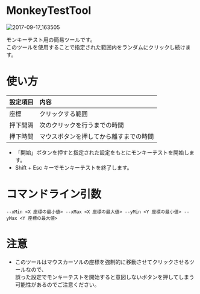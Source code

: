 # MonkeyTestTool

![2017-09-17_163505](https://user-images.githubusercontent.com/6134875/30518961-5f8624c8-9bc6-11e7-8164-4d54699a594a.png)

モンキーテスト用の簡易ツールです。  
このツールを使用することで指定された範囲内をランダムにクリックし続けます。  

# 使い方

|設定項目|内容|
|:--|:--|
|座標|クリックする範囲|
|押下間隔|次のクリックを行うまでの時間|
|押下時間|マウスボタンを押してから離すまでの時間|

- 「開始」ボタンを押すと指定された設定をもとにモンキーテストを開始します。  
- Shift + Esc キーでモンキーテストを終了します。  

# コマンドライン引数

```
--xMin <X 座標の最小値> --xMax <X 座標の最大値> --yMin <Y 座標の最小値> --yMax <Y 座標の最大値>
```

# 注意

- このツールはマウスカーソルの座標を強制的に移動させてクリックさせるツールなので、  
誤った設定でモンキーテストを開始すると意図しないボタンを押してしまう可能性があるのでご注意ください。  
